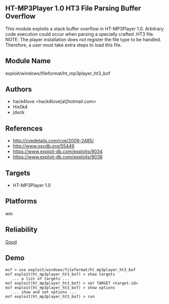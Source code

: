 ## HT-MP3Player 1.0 HT3 File Parsing Buffer Overflow

This module exploits a stack buffer overflow in HT-MP3Player 
1.0. Arbitrary code execution could occur when parsing a 
specially crafted .HT3 file. NOTE: The player installation 
does not register the file type to be handled. Therefore, a 
user must take extra steps to load this file.


## Module Name
exploit/windows/fileformat/ht_mp3player_ht3_bof

## Authors
* hack4love <hack4love[at]hotmail.com>
* His0k4
* jduck


## References
* http://cvedetails.com/cve/2009-2485/
* http://www.osvdb.org/55449
* https://www.exploit-db.com/exploits/9034
* https://www.exploit-db.com/exploits/9038



## Targets
* HT-MP3Player 1.0


## Platforms
win

## Reliability
[Good](https://github.com/rapid7/metasploit-framework/wiki/Exploit-Ranking)

## Demo

```
msf > use exploit/windows/fileformat/ht_mp3player_ht3_bof
msf exploit(ht_mp3player_ht3_bof) > show targets
   ... a list of targets ...
msf exploit(ht_mp3player_ht3_bof) > set TARGET <target-id>
msf exploit(ht_mp3player_ht3_bof) > show options
   ... show and set options ...
msf exploit(ht_mp3player_ht3_bof) > run
```
    
    